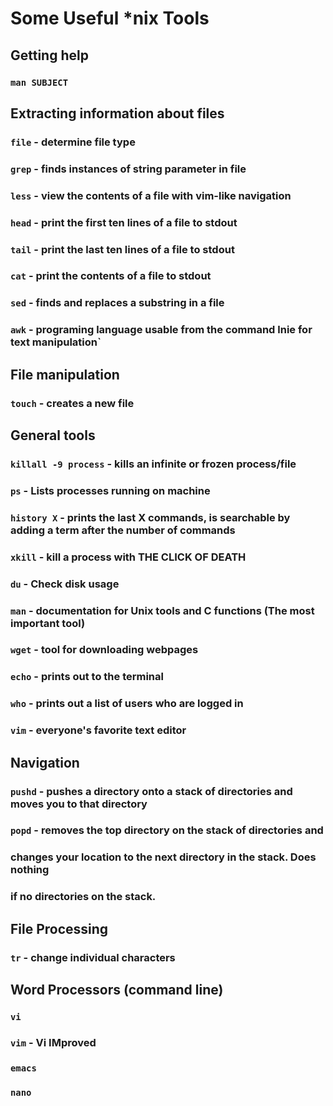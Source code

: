 Some Useful *nix Tools
======================

Getting help
------------

### `man SUBJECT`

Extracting information about files
----------------------------------

### `file` - determine file type
### `grep` - finds instances of string parameter in file
### `less` - view the contents of a file with vim-like navigation
### `head` - print the first ten lines of a file to stdout
### `tail` - print the last ten lines of a file to stdout
### `cat` - print the contents of a file to stdout
### `sed` - finds and replaces a substring in a file
### `awk` - programing language usable from the command lnie for text manipulation`

File manipulation
-----------------

### `touch` - creates a new file

General tools
-------------

### `killall -9 process` - kills an infinite or frozen process/file
### `ps`  - Lists processes running on machine
### `history X` - prints the last X commands, is searchable by adding a term after the number of commands
### `xkill` - kill a process with THE CLICK OF DEATH
### `du` - Check disk usage
### `man` - documentation for Unix tools and C functions (The most important tool)
### `wget` - tool for downloading webpages
### `echo` - prints out to the terminal
### `who` - prints out a list of users who are logged in
### `vim` - everyone's favorite text editor

Navigation
----------

### `pushd` - pushes a directory onto a stack of directories and moves you to that directory
### `popd` - removes the top directory on the stack of directories and
### changes your location to the next directory in the stack. Does nothing
### if no directories on the stack.

File Processing
---------------

### `tr` - change individual characters

Word Processors (command line)
------------------------------
### `vi` 
### `vim` - Vi IMproved
### `emacs`
### `nano`
